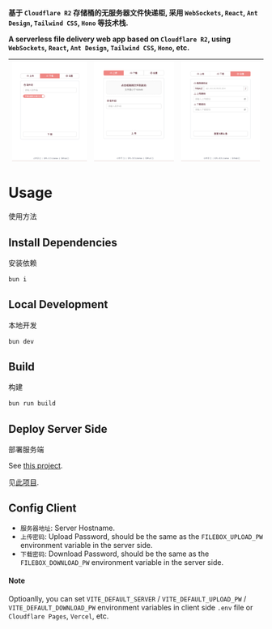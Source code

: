**基于 `Cloudflare R2` 存储桶的无服务器文件快递柜, 采用 `WebSockets`, `React`, `Ant Design`, `Tailwind CSS`, `Hono` 等技术栈.**

**A serverless file delivery web app based on `Cloudflare R2`, using `WebSockets`, `React`, `Ant Design`, `Tailwind CSS`, `Hono`, etc.**

|![](README_1.png)|![](README_2.png)|![](README_3.png)|
|:---:|:---:|:---:|

# Usage
使用方法

## Install Dependencies
安装依赖

```bash
bun i
```

## Local Development
本地开发

```bash
bun dev
```

## Build
构建

```bash
bun run build
```

## Deploy Server Side
部署服务端

See [this project](https://github.com/LeafYeeXYZ/MyAPIs).

见[此项目](https://github.com/LeafYeeXYZ/MyAPIs).

## Config Client
- `服务器地址`: Server Hostname.
- `上传密码`: Upload Password, should be the same as the `FILEBOX_UPLOAD_PW` environment variable in the server side.
- `下载密码`: Download Password, should be the same as the `FILEBOX_DOWNLOAD_PW` environment variable in the server side.

#### Note
Optioanlly, you can set `VITE_DEFAULT_SERVER` / `VITE_DEFAULT_UPLOAD_PW` / `VITE_DEFAULT_DOWNLOAD_PW` environment variables in client side `.env` file or `Cloudflare Pages`, `Vercel`, etc.